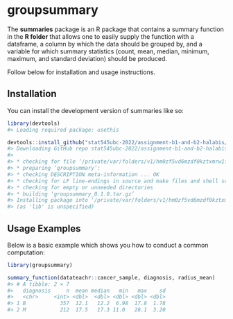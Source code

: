 
<!-- README.md is generated from README.Rmd. Please edit that file -->

# groupsummary

<!-- badges: start -->
<!-- badges: end -->

The **summaries** package is an R package that contains a summary
function in the **R folder** that allows one to easily supply the
function with a dataframe, a column by which the data should be grouped
by, and a variable for which summary statistics (count, mean, median,
minimum, maximum, and standard deviation) should be produced.

Follow below for installation and usage instructions.

## Installation

You can install the development version of summaries like so:

``` r
library(devtools)
#> Loading required package: usethis

devtools::install_github("stat545ubc-2022/assignment-b1-and-b2-halabis/groupsummary")
#> Downloading GitHub repo stat545ubc-2022/assignment-b1-and-b2-halabis@HEAD
#> 
#> * checking for file ‘/private/var/folders/v1/hm0zf5vd6mzdf0kztxmrw1fh0000gn/T/RtmpXXUJaW/remotes11f906e5dce73/stat545ubc-2022-assignment-b1-and-b2-halabis-6037a1b/groupsummary/DESCRIPTION’ ... OK
#> * preparing ‘groupsummary’:
#> * checking DESCRIPTION meta-information ... OK
#> * checking for LF line-endings in source and make files and shell scripts
#> * checking for empty or unneeded directories
#> * building ‘groupsummary_0.1.0.tar.gz’
#> Installing package into '/private/var/folders/v1/hm0zf5vd6mzdf0kztxmrw1fh0000gn/T/RtmpAGDoqC/temp_libpath119ae52e3b17b'
#> (as 'lib' is unspecified)
```

## Usage Examples

Below is a basic example which shows you how to conduct a common
computation:

``` r
library(groupsummary)

summary_function(datateachr::cancer_sample, diagnosis, radius_mean)
#> # A tibble: 2 × 7
#>   diagnosis     n  mean median   min   max    sd
#>   <chr>     <int> <dbl>  <dbl> <dbl> <dbl> <dbl>
#> 1 B           357  12.1   12.2  6.98  17.8  1.78
#> 2 M           212  17.5   17.3 11.0   28.1  3.20
```

